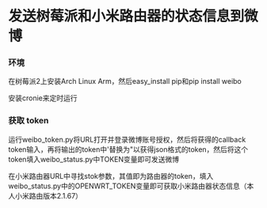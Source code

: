 发送树莓派和小米路由器的状态信息到微博
===


### 环境
在树莓派2上安装Arch Linux Arm，然后easy_install pip和pip install weibo


安装cronie来定时运行

### 获取 token
运行weibo_token.py将URL打开并登录微博账号授权，然后将获得的callback token输入，再将输出的token中'替换为"以获得json格式的token，然后将这个token填入weibo_status.py中TOKEN变量即可发送微博


在小米路由器URL中寻找stok参数，其值即为路由器的token，填入weibo_status.py中的OPENWRT_TOKEN变量即可获取小米路由器状态信息（本人小米路由版本2.1.67）
